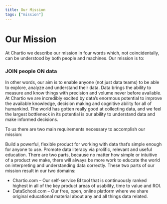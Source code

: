 ```yaml
---
title: Our Mission
tags: ["mission"]
---
```

<h1 class="title centered">Our Mission</h1>

At Chartio we describe our mission in four words which, not coincidentally, can be understood by both people and machines. Our mission is to:

### JOIN people ON data

In other words, our aim is to enable anyone (not just data teams) to be able to explore, analyze and understand their data. Data brings the ability to measure and know things with precision and volume never before available. At Chartio we are incredibly excited by data’s enormous potential to improve the available knowledge, decision making and cognitive ability for all of humankind. The world has gotten really good at collecting data, and we feel the largest bottleneck in its potential is our ability to understand data and make informed decisions.

To us there are two main requirements necessary to accomplish our mission:

Build a powerful, flexible product for working with data that’s simple enough for anyone to use.
Promote data literacy via prolific, relevant and useful education.
There are two parts, because no matter how simple or intuitive of a product we make, there will always be more work to educate the world on interpreting and understanding data correctly. These two parts of our mission result in our two domains:

 - Chartio.com – Our self-service BI tool that is continuously ranked highest in all of the key product areas of usability, time to value and ROI.
 - ‍DataSchool.com – Our free, open, online platform where we share original educational material about any and all things data related.
